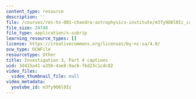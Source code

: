 ```yaml
---
content_type: resource
description: ''
file: /courses/res-hs-001-chandra-astrophysics-institute/m3fy9O6l0Ic_captions.webvtt
file_size: 24748
file_type: application/x-subrip
learning_resource_types: []
license: https://creativecommons.org/licenses/by-nc-sa/4.0/
ocw_type: OCWFile
resourcetype: Other
title: Investigation 3, Part 4 captions
uid: 3d415a41-a356-4ae8-9ac6-f6d23c1cdc82
video_files:
  video_thumbnail_file: null
video_metadata:
  youtube_id: m3fy9O6l0Ic
---
```


